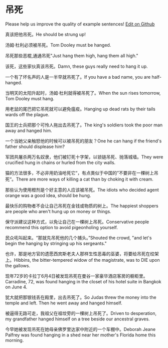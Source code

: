 # 吊死

Please help us improve the quality of example sentences! [Edit on Github](https://github.com/jiyushe/jiyu-example-sentence-source/blob/main/chinese/diaosi.md)

<p><span class="chinese">真该把他吊死。</span><span class="english">He should be strung up!</span></p>

<p><span class="chinese">汤姆‧杜利必须被吊死。</span><span class="english">Tom Dooley must be hanged.</span></p>

<p><span class="chinese">吊死那些恶棍,通通吊死"</span><span class="english">Just hang them high, hang them all high."</span></p>

<p><span class="chinese">该死，这些家伙真该吊死。</span><span class="english">Damn, these guys really need to hang it up.</span></p>

<p><span class="chinese">一个有了坏名声的人是一半早就吊死了。</span><span class="english">If you have a bad name, you are half-hanged.</span></p>

<p><span class="chinese">当明天的太阳升起时，汤姆‧杜利就得被吊死了。</span><span class="english">When the sun rises tomorrow, Tom Dooley must hang.</span></p>

<p><span class="chinese">用老鼠的尾巴把它吊死就可以避免瘟疫。</span><span class="english">Hanging up dead rats by their tails wards off the plague.</span></p>

<p><span class="chinese">国王的士兵把那个可怜人拖出去吊死了。</span><span class="english">The king's soldiers took the poor man away and hanged him.</span></p>

<p><span class="chinese">一个当她父亲触怒他的时候可以被吊死的朋友？</span><span class="english">One he can hang if the friend's father should displease him?</span></p>

<p><span class="chinese">军团共屠杀两万名奴隶，他们被钉死十字架，以锁链吊死、抛落城墙。</span><span class="english">They were crucified hung in chains or hurled from the city walls.</span></p>

<p><span class="chinese">猫的方法很多，不必非用奶油呛死它“，有点类似于中国的”不要非在一棵树上吊死“。</span><span class="english">There are more ways of killing a cat than by choking it with cream.</span></p>

<p><span class="chinese">那些认为使用橙剂是个好主意的人应该被吊死。</span><span class="english">The idiots who decided agent orange was a good idea, should be hung.</span></p>

<p><span class="chinese">最快乐的购物者不会让自己吊死在金钱或物质的树上。</span><span class="english">The happiest shoppers are people who aren't hung up on money or things.</span></p>

<p><span class="chinese">保守派建议这种方式，以免让自己在一棵树上吊死。</span><span class="english">Conservative people recommend this option to avoid pigeonholing yourself.</span></p>

<p><span class="chinese">民众吼叫起来。“那就先吊死他的几个捕头。”</span><span class="english">Shouted the crowd, "and let's begin the hanging by stringing up his sergeants."</span></p>

<p><span class="chinese">也许，那是地方官的遗愿西宾斯老夫人那样生性恶毒的巫婆，将要给吊死在绞架上。</span><span class="english">Hibbins, the bitter-tempered widow of the magistrate, was to DIE upon the gallows.</span></p>

<p><span class="chinese">现年72岁的卡拉丁6月4日被发现吊死在曼谷一家豪华酒店客房的橱柜里。</span><span class="english">Carradine, 72, was found hanging in the closet of his hotel suite in Bangkok on June 4.</span></p>

<p><span class="chinese">犹大就把那银钱丢在殿里，出去吊死了。</span><span class="english">So Judas threw the money into the temple and left. Then he went away and hanged himself.</span></p>

<p><span class="chinese">被逼得无路可走，我祖父在祖坟旁的一棵树上吊死了。</span><span class="english">Driven to desperation, my grandfather hanged himself on a tree beside our ancestral graves.</span></p>

<p><span class="chinese">今早她被发现吊死在她母亲佛罗里达家中附近的一个车棚中。</span><span class="english">Deborah Jeane Palfrey was found hanging in a shed near her mother's Florida home this morning.</span></p>

